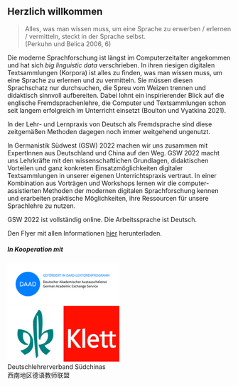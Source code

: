 ## Herzlich willkommen

> Alles, was man wissen muss, um eine Sprache zu erwerben / erlernen / vermitteln, steckt in der Sprache selbst.<br>(Perkuhn und Belica 2006, 6)

Die moderne Sprachforschung ist längst im Computerzeitalter angekommen und hat sich *big linguistic data* verschrieben. In ihren riesigen digitalen Textsammlungen (Korpora) ist alles zu finden, was man wissen muss, um eine Sprache zu erlernen und zu vermitteln. Sie müssen diesen Sprachschatz nur durchsuchen, die Spreu vom Weizen trennen und didaktisch sinnvoll aufbereiten. Dabei lohnt ein inspirierender Blick auf die englische Fremdsprachenlehre, die Computer und Textsammlungen schon seit langem erfolgreich im Unterricht einsetzt (Boulton und Vyatkina 2021). 

In der Lehr- und Lernpraxis von Deutsch als Fremdsprache sind diese zeitgemäßen Methoden dagegen noch immer weitgehend ungenutzt.

In Germanistik Südwest (GSW) 2022 machen wir uns zusammen mit ExpertInnen aus Deutschland und China auf den Weg. GSW 2022 macht uns Lehrkräfte mit den wissenschaftlichen Grundlagen, didaktischen Vorteilen und ganz konkreten Einsatzmöglichkeiten digitaler Textsammlungen in unserer eigenen Unterrichtspraxis vertraut. In einer Kombination aus Vorträgen und Workshops lernen wir die computer-assistierten Methoden der modernen digitalen Sprachforschung kennen und erarbeiten praktische Möglichkeiten, ihre Ressourcen für unsere Sprachlehre zu nutzen.

GSW 2022 ist vollständig online. Die Arbeitssprache ist Deutsch.

Den Flyer mit allen Informationen [hier](material/flyer.pdf) herunterladen.

##### In Kooperation mit

 <div class="row">
  <div class="column">
    <img class="logo" style="border: none;" src="./images/logo_daad.jpg" width="50%">
  </div>
  <div class="column">
    <img class="logo" style="border: none;" src="./images/logo_klett.jpg" width="50%">
  </div>
</div> 
 <div class="row">
  <div class="column">
    <div class="logo">
    Deutschlehrerverband Südchinas<br>
    西南地区德语教师联盟
    </div>
  </div>
</div> 






